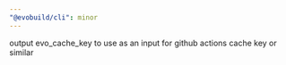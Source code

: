 ```yaml
---
"@evobuild/cli": minor
---
```


output evo_cache_key to use as an input for github actions cache key or similar
